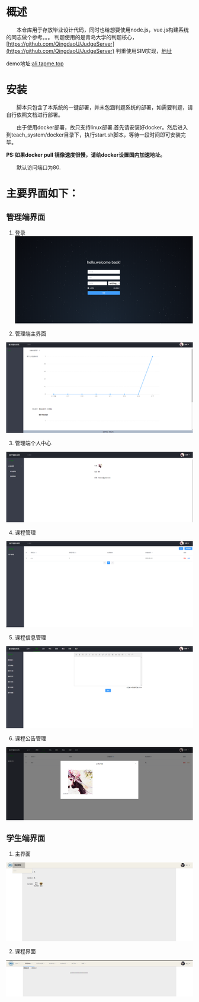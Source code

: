 # 概述
&emsp;&emsp;本仓库用于存放毕业设计代码，同时也给想要使用node.js，vue.js构建系统的同志做个参考。。。
判题使用的是青岛大学的判题核心，[https://github.com/QingdaoU/JudgeServer](https://github.com/QingdaoU/JudgeServer)
判重使用SIM实现，[地址](https://dickgrune.com/Programs/similarity_tester/)

demo地址:[ali.tapme.top](http://ali.tapme.top)

# 安装

&emsp;&emsp;脚本只包含了本系统的一键部署，并未包涵判题系统的部署，如需要判题，请自行依照文档进行部署。

&emsp;&emsp;由于使用docker部署，故只支持linux部署.首先请安装好docker。然后进入到teach_system/docker目录下，执行start.sh脚本，等待一段时间即可安装完毕。

**PS:如果docker pull 镜像速度很慢，请给docker设置国内加速地址。**

&emsp;&emsp;默认访问端口为80.

# 主要界面如下：

## 管理端界面
1. 登录
![登录界面](https://raw.githubusercontent.com/FleyX/files/master/teachSystem/20190217124740.png)

2. 管理端主界面

![管理端主界面](https://raw.githubusercontent.com/FleyX/files/master/teachSystem/20190217125012.png)

3. 管理端个人中心

![](https://raw.githubusercontent.com/FleyX/files/master/teachSystem/20190217125100.png)

4. 课程管理

![](https://raw.githubusercontent.com/FleyX/files/master/teachSystem/20190217125136.png)

5. 课程信息管理

![](https://raw.githubusercontent.com/FleyX/files/master/teachSystem/20190217125221.png)

6. 课程公告管理

![](https://raw.githubusercontent.com/FleyX/files/master/teachSystem/20190217125517.png)


## 学生端界面

1. 主界面

![](https://raw.githubusercontent.com/FleyX/files/master/teachSystem/20190217125658.png)

2. 课程界面

![](https://raw.githubusercontent.com/FleyX/files/master/teachSystem/20190217125815.png)
